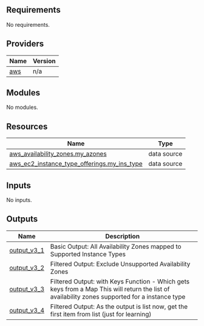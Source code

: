 <!-- BEGIN_TF_DOCS -->
## Requirements

No requirements.

## Providers

| Name | Version |
|------|---------|
| <a name="provider_aws"></a> [aws](#provider\_aws) | n/a |

## Modules

No modules.

## Resources

| Name | Type |
|------|------|
| [aws_availability_zones.my_azones](https://registry.terraform.io/providers/hashicorp/aws/latest/docs/data-sources/availability_zones) | data source |
| [aws_ec2_instance_type_offerings.my_ins_type](https://registry.terraform.io/providers/hashicorp/aws/latest/docs/data-sources/ec2_instance_type_offerings) | data source |

## Inputs

No inputs.

## Outputs

| Name | Description |
|------|-------------|
| <a name="output_output_v3_1"></a> [output\_v3\_1](#output\_output\_v3\_1) | Basic Output: All Availability Zones mapped to Supported Instance Types |
| <a name="output_output_v3_2"></a> [output\_v3\_2](#output\_output\_v3\_2) | Filtered Output: Exclude Unsupported Availability Zones |
| <a name="output_output_v3_3"></a> [output\_v3\_3](#output\_output\_v3\_3) | Filtered Output: with Keys Function - Which gets keys from a Map This will return the list of availability zones supported for a instance type |
| <a name="output_output_v3_4"></a> [output\_v3\_4](#output\_output\_v3\_4) | Filtered Output: As the output is list now, get the first item from list (just for learning) |
<!-- END_TF_DOCS -->